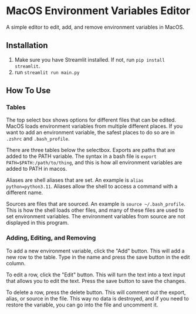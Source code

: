 # MacOS Environment Variables Editor
A simple editor to edit, add, and remove environment variables in MacOS.

## Installation
1. Make sure you have Streamlit installed. If not, run `pip install streamlit`.
2. run `streamlit run main.py`

## How To Use

### Tables
The top select box shows options for different files that can be edited. MacOS loads environment variables from multiple different places. If you want to add an environment variable, the safest places to do so are in `.zshrc` and `.bash_profile`.

There are three tables below the selectbox. Exports are paths that are added to the PATH variable. 
The syntax in a bash file is `export PATH=$PATH:/path/to/thing`, and this is how all environment variables are added to PATH in macos.

Aliases are shell aliases that are set. An example is `alias python=python3.11`. Aliases allow the shell to access a command with a different name.

Sources are files that are sourced. An example is `source ~/.bash_profile`. This is how the shell loads other files, and many of these files are used to set environment variables. The environment variables from source are not displayed in this program.

### Adding, Editing, and Removing
To add a new environment variable, click the "Add" button. This will add a new row to the table. Type in the name and press the save button in the edit column.

To edit a row, click the "Edit" button. This will turn the text into a text input that allows you to edit the text. Press the save button to save the changes.

To delete a row, press the delete button. This will comment out the export, alias, or source in the file. This way no data is destroyed, and if you need to restore the variable, you can go into the file and uncomment it.